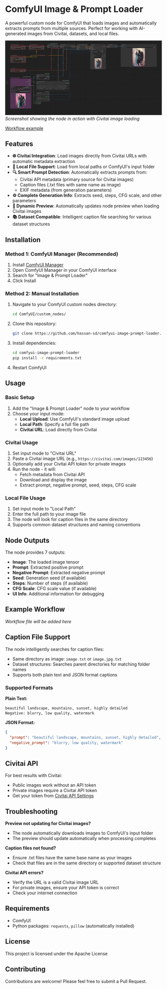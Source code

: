 # ComfyUI Image & Prompt Loader

A powerful custom node for ComfyUI that loads images and automatically extracts prompts from multiple sources. Perfect for working with AI-generated images from Civitai, datasets, and local files.

![Screenshot ](examples/hassan-img-prompt-loader-.png)
*Screenshot showing the node in action with Civitai image loading*

[Workflow example](examples/hassan-img-prompt-loader-workflow.json)

## Features

- **🌐 Civitai Integration**: Load images directly from Civitai URLs with automatic metadata extraction
- **📁 Local File Support**: Load from local paths or ComfyUI's input folder
- **🔍 Smart Prompt Detection**: Automatically extracts prompts from:
  - Civitai API metadata (primary source for Civitai images)
  - Caption files (.txt files with same name as image)
  - EXIF metadata (from generation parameters)
- **⚙️ Complete Generation Info**: Extracts seed, steps, CFG scale, and other parameters
- **🎨 Dynamic Preview**: Automatically updates node preview when loading Civitai images
- **📚 Dataset Compatible**: Intelligent caption file searching for various dataset structures

## Installation

### Method 1: ComfyUI Manager (Recommended)
1. Install [ComfyUI Manager](https://github.com/ltdrdata/ComfyUI-Manager)
2. Open ComfyUI Manager in your ComfyUI interface
3. Search for "Image & Prompt Loader" 
4. Click Install

### Method 2: Manual Installation
1. Navigate to your ComfyUI custom nodes directory:
   ```bash
   cd ComfyUI/custom_nodes/
   ```
2. Clone this repository:
   ```bash
   git clone https://github.com/hassan-sd/comfyui-image-prompt-loader.git
   ```
3. Install dependencies:
   ```bash
   cd comfyui-image-prompt-loader
   pip install -r requirements.txt
   ```
4. Restart ComfyUI

## Usage

### Basic Setup
1. Add the "Image & Prompt Loader" node to your workflow
2. Choose your input mode:
   - **Local Upload**: Use ComfyUI's standard image upload
   - **Local Path**: Specify a full file path
   - **Civitai URL**: Load directly from Civitai

### Civitai Usage
1. Set input mode to "Civitai URL"
2. Paste a Civitai image URL (e.g., `https://civitai.com/images/123456`)
3. Optionally add your Civitai API token for private images
4. Run the node - it will:
   - Fetch metadata from Civitai API
   - Download and display the image
   - Extract prompt, negative prompt, seed, steps, CFG scale

### Local File Usage
1. Set input mode to "Local Path" 
2. Enter the full path to your image file
3. The node will look for caption files in the same directory
4. Supports common dataset structures and naming conventions

## Node Outputs

The node provides 7 outputs:
- **Image**: The loaded image tensor
- **Prompt**: Extracted positive prompt
- **Negative Prompt**: Extracted negative prompt  
- **Seed**: Generation seed (if available)
- **Steps**: Number of steps (if available)
- **CFG Scale**: CFG scale value (if available)
- **UI Info**: Additional information for debugging

## Example Workflow

*Workflow file will be added here*

## Caption File Support

The node intelligently searches for caption files:
- Same directory as image: `image.txt` or `image.jpg.txt`
- Dataset structures: Searches parent directories for matching folder names
- Supports both plain text and JSON format captions

### Supported Formats

**Plain Text:**
```
beautiful landscape, mountains, sunset, highly detailed
Negative: blurry, low quality, watermark
```

**JSON Format:**
```json
{
  "prompt": "beautiful landscape, mountains, sunset, highly detailed",
  "negative_prompt": "blurry, low quality, watermark"
}
```

## Civitai API

For best results with Civitai:
- Public images work without an API token
- Private images require a Civitai API token
- Get your token from [Civitai API Settings](https://civitai.com/user/account)

## Troubleshooting

**Preview not updating for Civitai images?**
- The node automatically downloads images to ComfyUI's input folder
- The preview should update automatically when processing completes

**Caption files not found?**
- Ensure .txt files have the same base name as your images
- Check that files are in the same directory or supported dataset structure

**Civitai API errors?**
- Verify the URL is a valid Civitai image URL
- For private images, ensure your API token is correct
- Check your internet connection

## Requirements

- ComfyUI
- Python packages: `requests`, `pillow` (automatically installed)

## License

This project is licensed under the Apache License

## Contributing

Contributions are welcome! Please feel free to submit a Pull Request.


